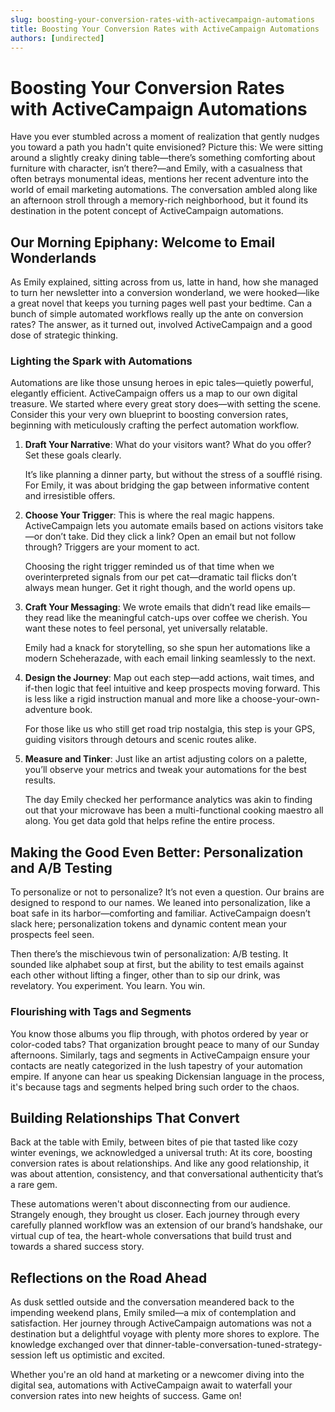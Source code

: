 ```yaml
---
slug: boosting-your-conversion-rates-with-activecampaign-automations
title: Boosting Your Conversion Rates with ActiveCampaign Automations
authors: [undirected]
---
```



# Boosting Your Conversion Rates with ActiveCampaign Automations

Have you ever stumbled across a moment of realization that gently nudges you toward a path you hadn't quite envisioned? Picture this: We were sitting around a slightly creaky dining table—there’s something comforting about furniture with character, isn’t there?—and Emily, with a casualness that often betrays monumental ideas, mentions her recent adventure into the world of email marketing automations. The conversation ambled along like an afternoon stroll through a memory-rich neighborhood, but it found its destination in the potent concept of ActiveCampaign automations.

## Our Morning Epiphany: Welcome to Email Wonderlands

As Emily explained, sitting across from us, latte in hand, how she managed to turn her newsletter into a conversion wonderland, we were hooked—like a great novel that keeps you turning pages well past your bedtime. Can a bunch of simple automated workflows really up the ante on conversion rates? The answer, as it turned out, involved ActiveCampaign and a good dose of strategic thinking.

### Lighting the Spark with Automations

Automations are like those unsung heroes in epic tales—quietly powerful, elegantly efficient. ActiveCampaign offers us a map to our own digital treasure. We started where every great story does—with setting the scene. Consider this your very own blueprint to boosting conversion rates, beginning with meticulously crafting the perfect automation workflow.

1. **Draft Your Narrative**: What do your visitors want? What do you offer? Set these goals clearly. 
   
    It’s like planning a dinner party, but without the stress of a soufflé rising. For Emily, it was about bridging the gap between informative content and irresistible offers.
    
2. **Choose Your Trigger**: This is where the real magic happens. ActiveCampaign lets you automate emails based on actions visitors take—or don’t take. Did they click a link? Open an email but not follow through? Triggers are your moment to act.

    Choosing the right trigger reminded us of that time when we overinterpreted signals from our pet cat—dramatic tail flicks don’t always mean hunger. Get it right though, and the world opens up.
    
3. **Craft Your Messaging**: We wrote emails that didn’t read like emails—they read like the meaningful catch-ups over coffee we cherish. You want these notes to feel personal, yet universally relatable.
   
    Emily had a knack for storytelling, so she spun her automations like a modern Scheherazade, with each email linking seamlessly to the next.
    
4. **Design the Journey**: Map out each step—add actions, wait times, and if-then logic that feel intuitive and keep prospects moving forward. This is less like a rigid instruction manual and more like a choose-your-own-adventure book.
    
    For those like us who still get road trip nostalgia, this step is your GPS, guiding visitors through detours and scenic routes alike.

5. **Measure and Tinker**: Just like an artist adjusting colors on a palette, you’ll observe your metrics and tweak your automations for the best results.

    The day Emily checked her performance analytics was akin to finding out that your microwave has been a multi-functional cooking maestro all along. You get data gold that helps refine the entire process.

## Making the Good Even Better: Personalization and A/B Testing

To personalize or not to personalize? It’s not even a question. Our brains are designed to respond to our names. We leaned into personalization, like a boat safe in its harbor—comforting and familiar. ActiveCampaign doesn’t slack here; personalization tokens and dynamic content mean your prospects feel seen.

Then there’s the mischievous twin of personalization: A/B testing. It sounded like alphabet soup at first, but the ability to test emails against each other without lifting a finger, other than to sip our drink, was revelatory. You experiment. You learn. You win.

### Flourishing with Tags and Segments

You know those albums you flip through, with photos ordered by year or color-coded tabs? That organization brought peace to many of our Sunday afternoons. Similarly, tags and segments in ActiveCampaign ensure your contacts are neatly categorized in the lush tapestry of your automation empire. If anyone can hear us speaking Dickensian language in the process, it's because tags and segments helped bring such order to the chaos.

## Building Relationships That Convert

Back at the table with Emily, between bites of pie that tasted like cozy winter evenings, we acknowledged a universal truth: At its core, boosting conversion rates is about relationships. And like any good relationship, it was about attention, consistency, and that conversational authenticity that’s a rare gem. 

These automations weren't about disconnecting from our audience. Strangely enough, they brought us closer. Each journey through every carefully planned workflow was an extension of our brand’s handshake, our virtual cup of tea, the heart-whole conversations that build trust and towards a shared success story.

## Reflections on the Road Ahead

As dusk settled outside and the conversation meandered back to the impending weekend plans, Emily smiled—a mix of contemplation and satisfaction. Her journey through ActiveCampaign automations was not a destination but a delightful voyage with plenty more shores to explore. The knowledge exchanged over that dinner-table-conversation-tuned-strategy-session left us optimistic and excited. 

Whether you're an old hand at marketing or a newcomer diving into the digital sea, automations with ActiveCampaign await to waterfall your conversion rates into new heights of success. Game on!
